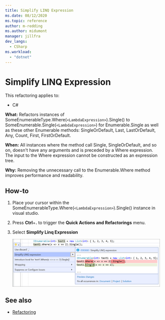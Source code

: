 ```yaml
---
title: Simplify LINQ Expression
ms.date: 08/12/2020
ms.topic: reference
author: m-redding
ms.author: midumont
manager: jillfra
dev_langs:
  - CSharp
ms.workload: 
  - "dotnet"
---
```

# Simplify LINQ Expression

This refactoring applies to:

- C#

**What:** Refactors instances of SomeEnumerableType.Where(`<LambdaExpression>`).Single() to SomeEnumerable.Single(`<LambdaExpression>`) for Enumerable.Single as well as these other Enumerable methods: SingleOrDefault, Last, LastOrDefault, Any, Count, First, FirstOrDefault.

**When:**  All instances where the method call Single, SingleOrDefault, and so on, doesn't have any arguments and is preceded by a Where expression. The input to the Where expression cannot be constructed as an expression tree.

**Why:** Removing the unnecessary call to the Enumerable.Where method improves performance and readability.

## How-to

1. Place your cursor within the SomeEnumerableType.Where(`<LambdaExpression>`).Single() instance in visual studio.
2. Press **Ctrl**+**.** to trigger the **Quick Actions and Refactorings** menu.
3. Select **Simplify Linq Expression**

   ![Convert typeof to nameof](media/simplify-linq-expression.png)

## See also

- [Refactoring](../refactoring-in-visual-studio.md)
